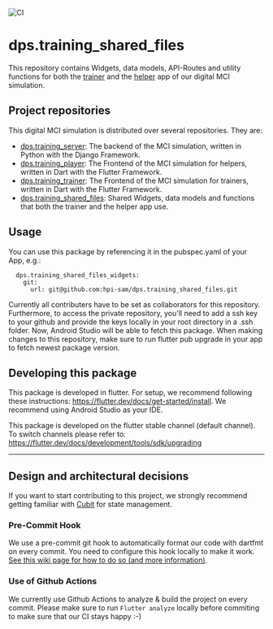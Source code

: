 ![CI](https://github.com/hpi-sam/BPMANV-App-SharedFiles/workflows/Continuous%20Integration/badge.svg)

# dps.training_shared_files

This repository contains Widgets, data models, API-Routes and utility functions for both the [trainer](https://github.com/hpi-sam/dps.training_trainer) and the [helper](https://github.com/hpi-sam/dps.training_player) app of our digital MCI simulation.

## Project repositories
This digital MCI simulation is distributed over several repositories. They are:
- [dps.training_server](https://github.com/hpi-sam/dps.training-server): The backend of the MCI simulation, written in Python with the Django Framework.
- [dps.training_player](https://github.com/hpi-sam/dps.training_player): The Frontend of the MCI simulation for helpers, written in Dart with the Flutter Framework.
- [dps.training_trainer](https://github.com/hpi-sam/dps.training_trainer): The Frontend of the MCI simulation for trainers, written in Dart with the Flutter Framework.
- [dps.training_shared_files](https://github.com/hpi-sam/dps.training_shared_files): Shared Widgets, data models and functions that both the trainer and the helper app use.

## Usage

You can use this package by referencing it in the pubspec.yaml of your App, e.g.:
```
  dps.training_shared_files_widgets: 
    git:  
      url: git@github.com:hpi-sam/dps.training_shared_files.git
```

Currently all contributers have to be set as collaborators for this repository. Furthermore, to access the private repository, you'll need to add a ssh key to your github and provide the keys locally in your root directory in a .ssh folder. Now, Android Studio will be able to fetch this package. When making changes to this repository, make sure to run flutter pub upgrade in your app to fetch newest package version. 


## Developing this package

This package is developed in flutter. For setup, we recommend following these instructions: https://flutter.dev/docs/get-started/install.
We recommend using Android Studio as your IDE.

This package is developed on the flutter stable channel (default channel). To switch channels please refer to: https://flutter.dev/docs/development/tools/sdk/upgrading


---

## Design and architectural decisions

If you want to start contributing to this project, we strongly recommend getting familiar with [Cubit](https://pub.dev/documentation/flutter_cubit/latest/) for state management. 

### Pre-Commit Hook

We use a pre-commit git hook to automatically format our code with dartfmt on every commit. You need to configure this hook locally to make it work. [See this wiki page for how to do so (and more information)](https://github.com/hpi-sam/dps.training_player/wiki/Git-Hooks).

### Use of Github Actions

We currently use Github Actions to analyze & build the project on every commit. Please make sure to run `Flutter analyze` locally before commiting to make sure that our CI stays happy :-)


